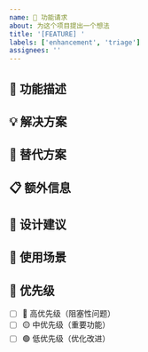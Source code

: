 ```yaml
---
name: 🚀 功能请求
about: 为这个项目提出一个想法
title: '[FEATURE] '
labels: ['enhancement', 'triage']
assignees: ''
---
```


## 🎯 功能描述

<!-- 清晰简洁地描述您想要的功能 -->

## 💡 解决方案

<!-- 清晰简洁地描述您希望发生的事情 -->

## 🔄 替代方案

<!-- 清晰简洁地描述您考虑过的任何替代解决方案或功能 -->

## 📋 额外信息

<!-- 在此添加关于功能请求的任何其他上下文或截图 -->

## 🎨 设计建议

<!-- 如果有设计建议，请描述或提供设计稿链接 -->

## 📱 使用场景

<!-- 描述该功能的使用场景 -->

## 🎯 优先级

<!-- 请选择优先级 -->

- [ ] 🔴 高优先级（阻塞性问题）
- [ ] 🟡 中优先级（重要功能）
- [ ] 🟢 低优先级（优化改进）

